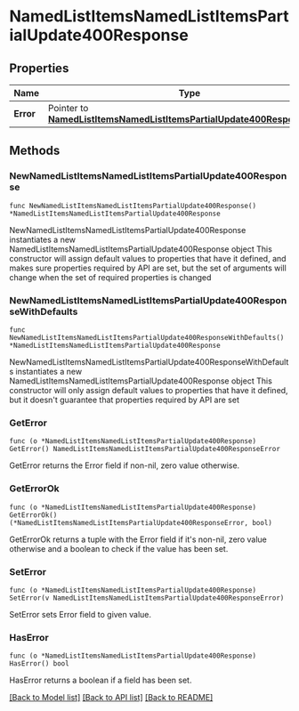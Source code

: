 # NamedListItemsNamedListItemsPartialUpdate400Response

## Properties

Name | Type | Description | Notes
------------ | ------------- | ------------- | -------------
**Error** | Pointer to [**NamedListItemsNamedListItemsPartialUpdate400ResponseError**](NamedListItemsNamedListItemsPartialUpdate400ResponseError.md) |  | [optional] 

## Methods

### NewNamedListItemsNamedListItemsPartialUpdate400Response

`func NewNamedListItemsNamedListItemsPartialUpdate400Response() *NamedListItemsNamedListItemsPartialUpdate400Response`

NewNamedListItemsNamedListItemsPartialUpdate400Response instantiates a new NamedListItemsNamedListItemsPartialUpdate400Response object
This constructor will assign default values to properties that have it defined,
and makes sure properties required by API are set, but the set of arguments
will change when the set of required properties is changed

### NewNamedListItemsNamedListItemsPartialUpdate400ResponseWithDefaults

`func NewNamedListItemsNamedListItemsPartialUpdate400ResponseWithDefaults() *NamedListItemsNamedListItemsPartialUpdate400Response`

NewNamedListItemsNamedListItemsPartialUpdate400ResponseWithDefaults instantiates a new NamedListItemsNamedListItemsPartialUpdate400Response object
This constructor will only assign default values to properties that have it defined,
but it doesn't guarantee that properties required by API are set

### GetError

`func (o *NamedListItemsNamedListItemsPartialUpdate400Response) GetError() NamedListItemsNamedListItemsPartialUpdate400ResponseError`

GetError returns the Error field if non-nil, zero value otherwise.

### GetErrorOk

`func (o *NamedListItemsNamedListItemsPartialUpdate400Response) GetErrorOk() (*NamedListItemsNamedListItemsPartialUpdate400ResponseError, bool)`

GetErrorOk returns a tuple with the Error field if it's non-nil, zero value otherwise
and a boolean to check if the value has been set.

### SetError

`func (o *NamedListItemsNamedListItemsPartialUpdate400Response) SetError(v NamedListItemsNamedListItemsPartialUpdate400ResponseError)`

SetError sets Error field to given value.

### HasError

`func (o *NamedListItemsNamedListItemsPartialUpdate400Response) HasError() bool`

HasError returns a boolean if a field has been set.


[[Back to Model list]](../README.md#documentation-for-models) [[Back to API list]](../README.md#documentation-for-api-endpoints) [[Back to README]](../README.md)


